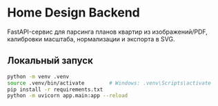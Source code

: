 # Home Design Backend

FastAPI-сервис для парсинга планов квартир из изображений/PDF, калибровки масштаба, нормализации и экспорта в SVG.

## Локальный запуск

```bash
python -m venv .venv
source .venv/bin/activate        # Windows: .venv\Scripts\activate
pip install -r requirements.txt
python -m uvicorn app.main:app --reload
```
